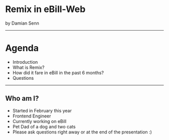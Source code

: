 # Remix in eBill-Web

by Damian Senn

---

# Agenda

- Introduction
- What is Remix?
- How did it fare in eBill in the past 6 months?
- Questions

---

## Who am I?

- Started in February this year
- Frontend Engineer
- Currently working on eBill
- Pet Dad of a dog and two cats
- Please ask questions right away or at the end of the presentation :)
